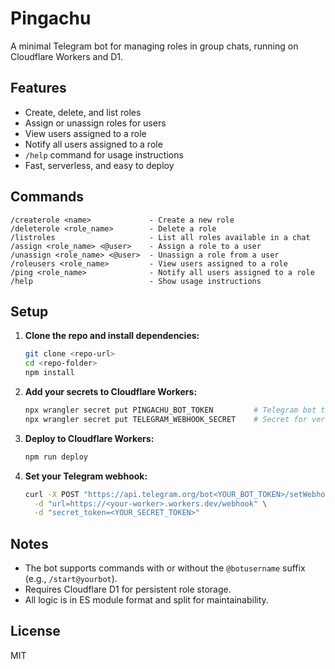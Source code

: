 # Pingachu

A minimal Telegram bot for managing roles in group chats, running on Cloudflare Workers and D1.

## Features

 - Create, delete, and list roles
 - Assign or unassign roles for users
 - View users assigned to a role
 - Notify all users assigned to a role
 - `/help` command for usage instructions
 - Fast, serverless, and easy to deploy

## Commands

```
/createrole <name>             - Create a new role
/deleterole <role_name>        - Delete a role
/listroles                     - List all roles available in a chat
/assign <role_name> <@user>    - Assign a role to a user
/unassign <role_name> <@user>  - Unassign a role from a user
/roleusers <role_name>         - View users assigned to a role
/ping <role_name>              - Notify all users assigned to a role
/help                          - Show usage instructions
```

## Setup

1. **Clone the repo and install dependencies:**

   ```sh
   git clone <repo-url>
   cd <repo-folder>
   npm install
   ```

2. **Add your secrets to Cloudflare Workers:**

   ```sh
   npx wrangler secret put PINGACHU_BOT_TOKEN         # Telegram bot token
   npx wrangler secret put TELEGRAM_WEBHOOK_SECRET    # Secret for verifying Telegram webhooks
   ```

3. **Deploy to Cloudflare Workers:**

   ```sh
   npm run deploy
   ```

4. **Set your Telegram webhook:**
   ```sh
   curl -X POST "https://api.telegram.org/bot<YOUR_BOT_TOKEN>/setWebhook" \
     -d "url=https://<your-worker>.workers.dev/webhook" \
     -d "secret_token=<YOUR_SECRET_TOKEN>"
   ```

## Notes

- The bot supports commands with or without the `@botusername` suffix (e.g., `/start@yourbot`).
- Requires Cloudflare D1 for persistent role storage.
- All logic is in ES module format and split for maintainability.

## License

MIT
